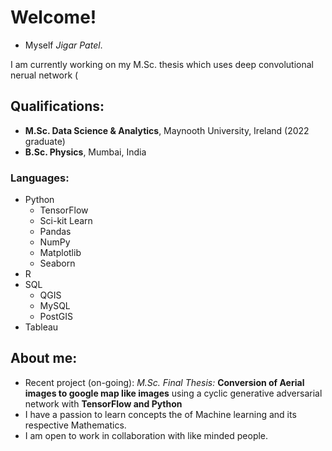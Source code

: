 # Welcome!
- Myself *Jigar Patel*.

I am currently working on my M.Sc. thesis which uses deep convolutional nerual network (

## Qualifications: 
- **M.Sc. Data Science & Analytics**, Maynooth University, Ireland (2022 graduate)
- **B.Sc. Physics**, Mumbai, India

### Languages:
* Python
  - TensorFlow 
  - Sci-kit Learn
  - Pandas
  - NumPy
  - Matplotlib
  - Seaborn
* R
* SQL
  - QGIS
  - MySQL
  - PostGIS
* Tableau


<!---
Astrojigs/Astrojigs is a ✨ special ✨ repository because its `README.md` (this file) appears on your GitHub profile.
You can click the Preview link to take a look at your changes.
--->
## About me: 
- Recent project (on-going): *M.Sc. Final Thesis:* **Conversion of Aerial images to google map like images** using a  cyclic generative adversarial network with **TensorFlow and Python**
- I have a passion to learn concepts the of Machine learning and its respective Mathematics.
- I am open to work in collaboration with like minded people.
